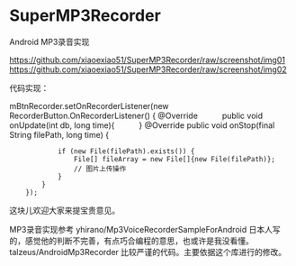 # SuperMP3Recorder
Android MP3录音实现

https://github.com/xiaoexiao51/SuperMP3Recorder/raw/screenshot/img01
https://github.com/xiaoexiao51/SuperMP3Recorder/raw/screenshot/img02

代码实现：


mBtnRecorder.setOnRecorderListener(new RecorderButton.OnRecorderListener() {
            @Override
            public void onUpdate(int db, long time){
            }
            @Override
            public void onStop(final String filePath, long time) {
            
                if (new File(filePath).exists()) {
                    File[] fileArray = new File[]{new File(filePath)};
                    // 图片上传操作
                }
            }
        });
        
这块儿欢迎大家来提宝贵意见。

MP3录音实现参考
yhirano/Mp3VoiceRecorderSampleForAndroid
日本人写的，感觉他的判断不完善，有点巧合编程的意思，也或许是我没看懂。
talzeus/AndroidMp3Recorder
比较严谨的代码。主要依据这个库进行的修改。
